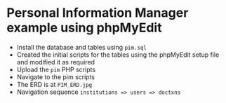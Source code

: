 # Personal Information Manager example using phpMyEdit
* Install the database and tables using `pim.sql`
* Created the initial scripts for the tables using the phpMyEdit setup file and modified it as required
* Upload the `pim` PHP scripts
* Navigate to the pim scripts
* The ERD is at `PIM_ERD.jpg`
* Navigation sequence `institutions => users => doctxns`
